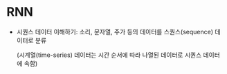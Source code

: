 # RNN

- 시퀀스 데이터 이해하기: 소리, 문자열, 주가 등의 데이터를 스퀀스(sequence) 데이터로 분류

  (시계열(time-series) 데이터는 시간 순서에 따라 나열된 데이터로 시퀀스 데이터에 속함)

